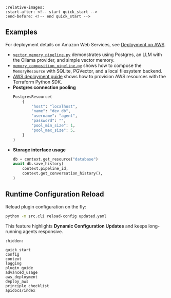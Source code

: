 
```{include} ../../README.md
:relative-images:
:start-after: <!-- start quick_start -->
:end-before: <!-- end quick_start -->
```

## Examples

For deployment details on Amazon Web Services, see [Deployment on AWS](deploy_aws.md).
- [`vector_memory_pipeline.py`](../../examples/pipelines/vector_memory_pipeline.py)
  demonstrates using Postgres, an LLM with the Ollama provider, and simple vector memory.
- [`memory_composition_pipeline.py`](../../examples/pipelines/memory_composition_pipeline.py)
  shows how to compose the `MemoryResource` with SQLite, PGVector, and a local filesystem backend.
- [AWS deployment guide](deploy_aws.md) shows how to provision AWS resources with the Terraform Python SDK.
- **Postgres connection pooling**
  ```python
  PostgresResource(
      {
          "host": "localhost",
          "name": "dev_db",
          "username": "agent",
          "password": "",
          "pool_min_size": 1,
          "pool_max_size": 5,
      }
  )
  ```
- **Storage interface usage**
  ```python
  db = context.get_resource("database")
  await db.save_history(
      context.pipeline_id,
      context.get_conversation_history(),
  )
  ```

## Runtime Configuration Reload

Reload plugin configuration on the fly:

```bash
python -m src.cli reload-config updated.yaml
```

This feature highlights **Dynamic Configuration Updates** and keeps
long-running agents responsive.

```{toctree}
:hidden:

quick_start
config
context
logging
plugin_guide
advanced_usage
aws_deployment
deploy_aws
principle_checklist
apidocs/index
```
